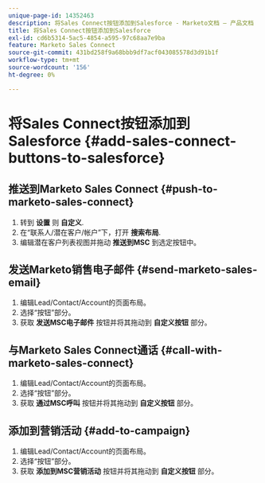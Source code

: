 ```yaml
---
unique-page-id: 14352463
description: 将Sales Connect按钮添加到Salesforce - Marketo文档 — 产品文档
title: 将Sales Connect按钮添加到Salesforce
exl-id: cd6b5314-5ac5-4854-a595-97c68aa7e9ba
feature: Marketo Sales Connect
source-git-commit: 431bd258f9a68bbb9df7acf043085578d3d91b1f
workflow-type: tm+mt
source-wordcount: '156'
ht-degree: 0%

---
```


# 将Sales Connect按钮添加到Salesforce {#add-sales-connect-buttons-to-salesforce}

## 推送到Marketo Sales Connect {#push-to-marketo-sales-connect}

1. 转到 **设置** 则 **自定义**.
1. 在“联系人/潜在客户/帐户”下，打开 **搜索布局**.
1. 编辑潜在客户列表视图并拖动 **推送到MSC** 到选定按钮中。

## 发送Marketo销售电子邮件 {#send-marketo-sales-email}

1. 编辑Lead/Contact/Account的页面布局。
1. 选择“按钮”部分。
1. 获取 **发送MSC电子邮件** 按钮并将其拖动到 **自定义按钮** 部分。

## 与Marketo Sales Connect通话 {#call-with-marketo-sales-connect}

1. 编辑Lead/Contact/Account的页面布局。
1. 选择“按钮”部分。
1. 获取 **通过MSC呼叫** 按钮并将其拖动到 **自定义按钮** 部分。

## 添加到营销活动 {#add-to-campaign}

1. 编辑Lead/Contact/Account的页面布局。
1. 选择“按钮”部分。
1. 获取 **添加到MSC营销活动** 按钮并将其拖动到 **自定义按钮** 部分。

